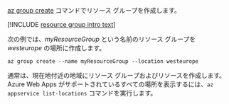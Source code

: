 [az group create](/cli/azure/group#create) コマンドでリソース グループを作成します。

[!INCLUDE [resource group intro text](resource-group.md)]

次の例では、*myResourceGroup* という名前のリソース グループを *westeurope* の場所に作成します。

```azurecli-interactive
az group create --name myResourceGroup --location westeurope
```

通常は、現在地付近の地域にリソース グループおよびリソースを作成します。 Azure Web Apps がサポートされているすべての場所を表示するには、`az appservice list-locations` コマンドを実行します。 